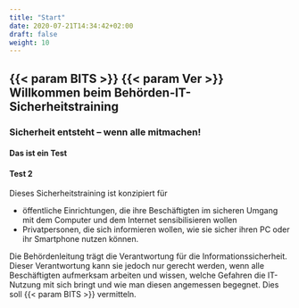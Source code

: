 ```yaml
---
title: "Start"
date: 2020-07-21T14:34:42+02:00
draft: false
weight: 10
---
```


## {{< param BITS >}} {{< param Ver >}} Willkommen beim Behörden-IT-Sicherheitstraining

### Sicherheit entsteht – wenn alle mitmachen!

#### Das ist ein Test

#### Test 2

Dieses Sicherheitstraining ist konzipiert für

  * öffentliche Einrichtungen, die ihre Beschäftigten im sicheren Umgang mit dem Computer und dem Internet sensibilisieren wollen
  * Privatpersonen, die sich informieren wollen, wie sie sicher ihren PC oder ihr Smartphone nutzen können.

Die Behördenleitung trägt die Verantwortung für die Informationssicherheit. Dieser Verantwortung kann sie jedoch nur gerecht werden, wenn alle Beschäftigten aufmerksam arbeiten und wissen, welche Gefahren die IT-Nutzung mit sich bringt und wie man diesen angemessen begegnet. Dies soll {{< param BITS >}} vermitteln.


